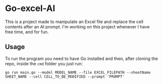 # Go-excel-AI

This is a project made to manipulate an Excel file and replace the cell contents after an AI prompt.
I'm working on this project whenever I have free time, and for fun.

## Usage

To run the program you need to have Go installed and then, after cloning the repo, inside the `cmd` folder you just run:

```
go run main.go --model MODEL_NAME --file EXCEL_FILEPATH --sheetName SHEET_NAME --cell CELL_TO_BE_MODIFIED --prompt 'PROMPT'
```
